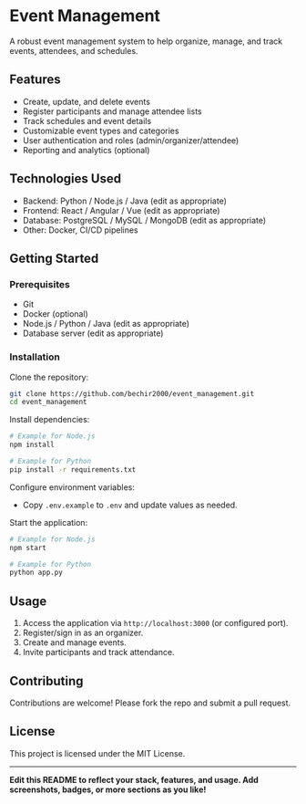 # Event Management

A robust event management system to help organize, manage, and track events, attendees, and schedules.

## Features

- Create, update, and delete events
- Register participants and manage attendee lists
- Track schedules and event details
- Customizable event types and categories
- User authentication and roles (admin/organizer/attendee)
- Reporting and analytics (optional)

## Technologies Used

- Backend: Python / Node.js / Java (edit as appropriate)
- Frontend: React / Angular / Vue (edit as appropriate)
- Database: PostgreSQL / MySQL / MongoDB (edit as appropriate)
- Other: Docker, CI/CD pipelines

## Getting Started

### Prerequisites

- Git
- Docker (optional)
- Node.js / Python / Java (edit as appropriate)
- Database server (edit as appropriate)

### Installation

Clone the repository:
```bash
git clone https://github.com/bechir2000/event_management.git
cd event_management
```

Install dependencies:
```bash
# Example for Node.js
npm install

# Example for Python
pip install -r requirements.txt
```

Configure environment variables:

- Copy `.env.example` to `.env` and update values as needed.

Start the application:
```bash
# Example for Node.js
npm start

# Example for Python
python app.py
```

## Usage

1. Access the application via `http://localhost:3000` (or configured port).
2. Register/sign in as an organizer.
3. Create and manage events.
4. Invite participants and track attendance.

## Contributing

Contributions are welcome! Please fork the repo and submit a pull request.

## License

This project is licensed under the MIT License.

---

**Edit this README to reflect your stack, features, and usage. Add screenshots, badges, or more sections as you like!**
